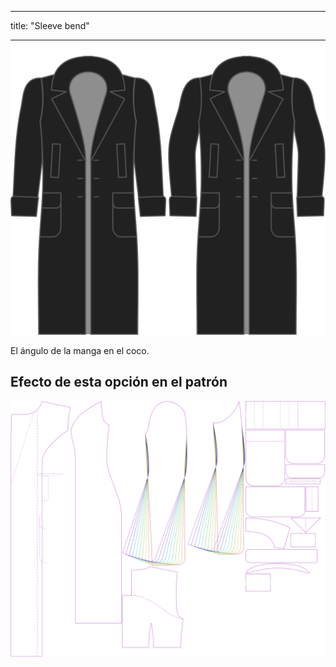- - -
title: "Sleeve bend"
- - -

![Manga doblada](./sleevebend.svg)

El ángulo de la manga en el coco.

## Efecto de esta opción en el patrón

![Esta imagen muestra el efecto de esta opción superponiendo varias variantes que tienen un valor diferente para esta opción](carlita_sleevebend_sample.svg "Efecto de esta opción en el patrón")
